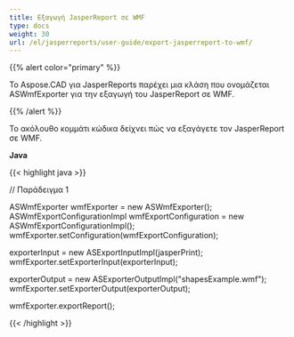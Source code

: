 ```yaml
---
title: Εξαγωγή JasperReport σε WMF
type: docs
weight: 30
url: /el/jasperreports/user-guide/export-jasperreport-to-wmf/
---
```


{{% alert color="primary" %}}

Το Aspose.CAD για JasperReports παρέχει μια κλάση που ονομάζεται ASWmfExporter για την εξαγωγή του JasperReport σε WMF.

{{% /alert %}}

Το ακόλουθο κομμάτι κώδικα δείχνει πώς να εξαγάγετε τον JasperReport σε WMF.

**Java**

{{< highlight java >}}

// Παράδειγμα 1

ASWmfExporter wmfExporter = new ASWmfExporter();
ASWmfExportConfigurationImpl wmfExportConfiguration = new ASWmfExportConfigurationImpl();
wmfExporter.setConfiguration(wmfExportConfiguration);

exporterInput = new ASExportInputImpl(jasperPrint);
wmfExporter.setExporterInput(exporterInput);

exporterOutput = new ASExporterOutputImpl("shapesExample.wmf");
wmfExporter.setExporterOutput(exporterOutput);

wmfExporter.exportReport();

{{< /highlight >}}
